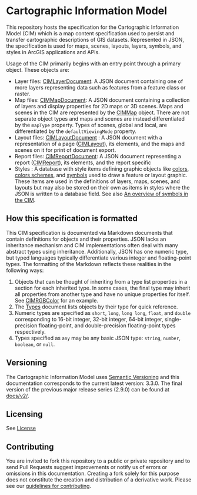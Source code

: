 # Cartographic Information Model

This repository hosts the specification for the Cartographic Information Model (CIM) which is a map content specification used to persist and transfer cartographic descriptions of GIS datasets. Represented in JSON, the specification is used for maps, scenes, layouts, layers, symbols, and styles in ArcGIS applications and APIs.

Usage of the CIM primarily begins with an entry point through a primary object. These objects are:
- Layer files: [CIMLayerDocument](docs/v3/CIMDocument.md#cimlayerdocument): A JSON document containing one of more layers representing data such as features from a feature class or raster.
- Map files: [CIMMapDocument](docs/v3/CIMDocument.md#cimmapdocument): A JSON document containing a collection of layers and display properties for 2D maps or 3D scenes. Maps and scenes in the CIM are represented by the [CIMMap](docs/v3/CIMMap.md#CIMMap) object. There are not separate object types and maps and scenes are instead differentiated by the `mapType` property. Types of scenes, global and local, are differentiated by the `defaultViewingMode` property.
- Layout files: [CIMLayoutDocument](docs/v3/CIMDocument.md#cimlayoutdocument) : A JSON document with a representation of a page ([CIMLayout](docs/v3/CIMLayout.md#cimlayout)), its elements, and the maps and scenes on it for print of document export.
- Report files: [CIMReportDocument](docs/v3/CIMLayout.md#cimreportdocument): A JSON document representing a report ([CIMReport](docs/v3/CIMLayout.md#cimreport)), its elements, and the report specific
- Styles : A database with style items defining graphic objects like [colors](docs/v3/Types.md#color), [colors schemes](docs/v3/Types.md#colorramp), and [symbols](docs/v3/Types.md#symbol) used to draw a feature or layout graphic. These items are used in the definitions of layers, maps, scenes, and layouts but may also be stored on their own as items in styles where the JSON is written to a database field. See also [An overview of symbols in the CIM](docs/v3/Overview-Symbols.md).

## How this specification is formatted
This CIM specification is documented via Markdown documents that contain definitions for objects and their properties. JSON lacks an inheritance mechanism and CIM implementations often deal with many abstract types using inheritance. Additionally, JSON has one numeric type, but typed languages typically differentiate various integer and floating-point types. The formatting of the Markdown reflects these realities in the following ways:
1. Objects that can be thought of inheriting from a type list properties in a section for each inherited type. In some cases, the final type may inherit all properties from another type and have no unique properties for itself. See  [CIMRGBColor](docs/v3/CIMColor.md#CIMRGBColor) for an example.
2. The [Types](docs/v3/Types.md) document lists objects by their type for quick reference.
3. Numeric types are specified as `short`, `long`, `long long`, `float`, and `double` corresponding to 16-bit integer, 32-bit integer, 64-bit integer, single-precision floating-point, and double-precision floating-point types respectively.
4. Types specified as `any` may be any basic JSON type: `string`, `number`, `boolean`, or `null`.

## Versioning

The Cartographic Information Model uses [Semantic Versioning](https://semver.org/) and this documentation corresponds to the current latest version: 3.3.0. The final version of the previous major release series (2.9.0) can be found at [docs/v2/](docs/v2).

## Licensing

See [License](License.md)

## Contributing

You are invited to fork this repository to a public or private repository and to send Pull Requests suggest improvements or notify us of errors or omissions in this documentation. Creating a fork solely for this purpose does not constitute the creation and distribution of a derivative work. Please see our [guidelines for  contributing](https://github.com/esri/contributing).
